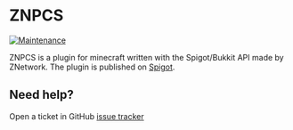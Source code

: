 # ZNPCS
[![Maintenance](https://img.shields.io/badge/maintained-yes-green.svg)](https://github.com/ZNetworkW)

ZNPCS is a plugin for minecraft written with the Spigot/Bukkit API made by ZNetwork. The plugin is published on [Spigot](https://www.spigotmc.org/resources/znpcs-1-8-1-16-bungeecord-serversnpcs-open-source.80940/). 

## Need help?

Open a ticket in GitHub [issue tracker](https://github.com/ZNetworkW/znpc-servers/issues)
